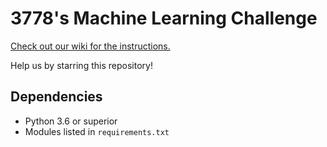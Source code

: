 # 3778's Machine Learning Challenge

[Check out our wiki for the instructions.](https://github.com/3778/ml-challenge/wiki)

Help us by starring this repository!

## Dependencies
- Python 3.6 or superior
- Modules listed in `requirements.txt`
